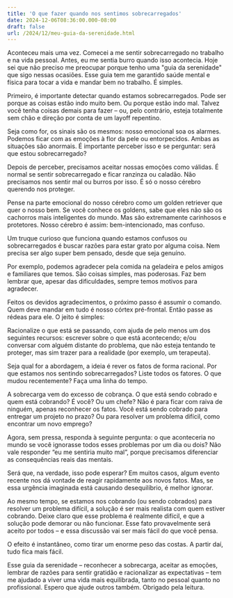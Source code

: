 ```yaml
---
title: 'O que fazer quando nos sentimos sobrecarregados'
date: 2024-12-06T08:36:00.000-08:00
draft: false
url: /2024/12/meu-guia-da-serenidade.html
---
```


Aconteceu mais uma vez. Comecei a me sentir sobrecarregado no trabalho e na vida pessoal. Antes, eu me sentia burro quando isso acontecia. Hoje sei que não preciso me preocupar porque tenho uma "guia da serenidade" que sigo nessas ocasiões. Esse guia tem me garantido saúde mental e física para tocar a vida e mandar bem no trabalho. É simples.

Primeiro, é importante detectar quando estamos sobrecarregados. Pode ser porque as coisas estão indo muito bem. Ou porque estão indo mal. Talvez você tenha coisas demais para fazer – ou, pelo contrário, esteja totalmente sem chão e direção por conta de um layoff repentino.

Seja como for, os sinais são os mesmos: nosso emocional soa os alarmes. Podemos ficar com as emoções à flor da pele ou entorpecidos. Ambas as situações são anormais. É importante perceber isso e se perguntar: será que estou sobrecarregado?

Depois de perceber, precisamos aceitar nossas emoções como válidas. É normal se sentir sobrecarregado e ficar ranzinza ou caladão. Não precisamos nos sentir mal ou burros por isso. É só o nosso cérebro querendo nos proteger.

Pense na parte emocional do nosso cérebro como um golden retriever que quer o nosso bem. Se você conhece os goldens, sabe que eles não são os cachorros mais inteligentes do mundo. Mas são extremamente carinhosos e protetores. Nosso cérebro é assim: bem-intencionado, mas confuso.

Um truque curioso que funciona quando estamos confusos ou sobrecarregados é buscar razões para estar grato por alguma coisa. Nem precisa ser algo super bem pensado, desde que seja genuíno.

Por exemplo, podemos agradecer pela comida na geladeira e pelos amigos e familiares que temos. São coisas simples, mas poderosas. Faz bem lembrar que, apesar das dificuldades, sempre temos motivos para agradecer.

Feitos os devidos agradecimentos, o próximo passo é assumir o comando. Quem deve mandar em tudo é nosso córtex pré-frontal. Então passe as rédeas para ele. O jeito é simples:

Racionalize o que está se passando, com ajuda de pelo menos um dos seguintes recursos: escrever sobre o que está acontecendo; e/ou conversar com alguém distante do problema, que não esteja tentando te proteger, mas sim trazer para a realidade (por exemplo, um terapeuta).

Seja qual for a abordagem, a ideia é rever os fatos de forma racional. Por que estamos nos sentindo sobrecarregados? Liste todos os fatores. O que mudou recentemente? Faça uma linha do tempo.

A sobrecarga vem do excesso de cobrança. O que está sendo cobrado e quem está cobrando? É você? Ou um chefe? Não é para ficar com raiva de ninguém, apenas reconhecer os fatos. Você está sendo cobrado para entregar um projeto no prazo? Ou para resolver um problema difícil, como encontrar um novo emprego?

Agora, sem pressa, responda à seguinte pergunta: o que aconteceria no mundo se você ignorasse todos esses problemas por um dia ou dois? Não vale responder “eu me sentiria muito mal”, porque precisamos diferenciar as consequências reais das mentais.

Será que, na verdade, isso pode esperar? Em muitos casos, algum evento recente nos dá vontade de reagir rapidamente aos novos fatos. Mas, se essa urgência imaginada está causando desequilíbrio, é melhor ignorar.

Ao mesmo tempo, se estamos nos cobrando (ou sendo cobrados) para resolver um problema difícil, a solução é ser mais realista com quem estiver cobrando. Deixe claro que esse problema é realmente difícil, e que a solução pode demorar ou não funcionar. Esse fato provavelmente será aceito por todos – e essa discussão vai ser mais fácil do que você pensa.

O efeito é instantâneo, como tirar um enorme peso das costas. A partir daí, tudo fica mais fácil.

Esse guia da serenidade – reconhecer a sobrecarga, aceitar as emoções, lembrar de razões para sentir gratidão e racionalizar as expectativas – tem me ajudado a viver uma vida mais equilibrada, tanto no pessoal quanto no profissional. Espero que ajude outros também. Obrigado pela leitura.
